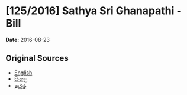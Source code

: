 # [125/2016] Sathya Sri Ghanapathi - Bill

**Date:** 2016-08-23

## Original Sources

- [English](https://documents.gov.lk/view/bills/2016/8/125-2016_E.pdf)
- [සිංහල](https://documents.gov.lk/view/bills/2016/8/125-2016_S.pdf)
- [தமிழ்](https://documents.gov.lk/view/bills/2016/8/125-2016_T.pdf)

